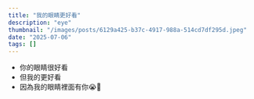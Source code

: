 ```yaml
---
title: "我的眼睛更好看"
description: "eye"
thumbnail: "/images/posts/6129a425-b37c-4917-988a-514cd7df295d.jpeg"
date: "2025-07-06"
tags: []
---
```

- 你的眼睛很好看
- 但我的更好看
- 因為我的眼睛裡面有你😭🫵
